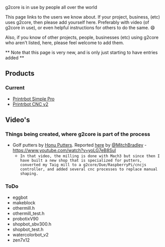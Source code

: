 g2core is in use by people all over the world

This page links to the users we know about.  If your project, business, (etc) uses g2core, then please add yourself here.  Preferably with video (of g2core in use), or even helpful instructions for others to do the same. :smile:

Also, if you know of other projects, people, businesses (etc) using g2core who aren't listed, here, please feel welcome to add them.

** Note that this page is very new, and is only just starting to have entries added **

## Products

### Current

* [Printrbot Simple Pro](https://printrbot.com/new-simple-pro/)
* [Printrbot CNC v2](https://printrbot.com/shop/printrbot-cnc-v2-bare-bones-beta-kit/)

## Video's

### Things being created, where g2core is part of the process

* Golf putters by [Honu Putters](https://www.honuputters.com).  Reported [here](https://github.com/synthetos/g2/issues/296#issuecomment-381199892) by [@MitchBradley](https://github.com/MitchBradley) - https://www.youtube.com/watch?v=yoLG7eB8SuI
  * `In that video, the milling is done with Mach3 but since then I have built a new shop that is specialized for putters, converted my Taig mill to a g2core/Due/RaspberryPi/cncjs controller, and added several cnc processes to replace manual shaping.`


### ToDo

* eggbot
* makeblock
* othermill.h
* othermill_test.h
* probotixV90
* shopbot_sbv300.h
* shopbot_test.h
* watercolorbot_v2
* zen7x12